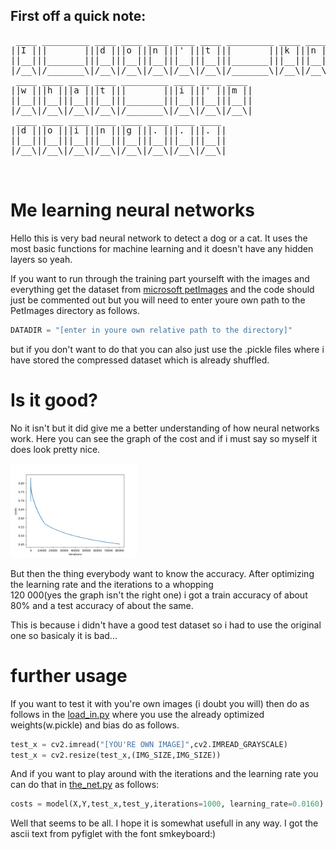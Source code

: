 ## First off a quick note:
<pre font-weight="bold" font-size="50%">
 ____ _________ ____ ____ ____ ____ ____ _________ ____ ____ ____ ____ 
||I |||       |||d |||o |||n |||' |||t |||       |||k |||n |||o |||w ||
||__|||_______|||__|||__|||__|||__|||__|||_______|||__|||__|||__|||__||
|/__\|/_______\|/__\|/__\|/__\|/__\|/__\|/_______\|/__\|/__\|/__\|/__\|
 ____ ____ ____ ____ _________ ____ ____ ____ 
||w |||h |||a |||t |||       |||i |||' |||m ||
||__|||__|||__|||__|||_______|||__|||__|||__||
|/__\|/__\|/__\|/__\|/_______\|/__\|/__\|/__\|
 ____ ____ ____ ____ ____ ____ ____ ____ 
||d |||o |||i |||n |||g |||. |||. |||. ||
||__|||__|||__|||__|||__|||__|||__|||__||
|/__\|/__\|/__\|/__\|/__\|/__\|/__\|/__\|

 </pre>
# Me learning neural networks

Hello this is very bad neural network to detect a dog or a cat. It uses the most basic functions for machine learning and it doesn't have any hidden layers so yeah. 

If you want to run through the training part yourselft with the images and everything get the dataset from <a href = "https://www.microsoft.com/en-us/download/confirmation.aspx?id=54765">microsoft petImages</a> and the code should just be commented out but you will need to enter youre own path to the PetImages directory as follows.
```python
DATADIR = "[enter in youre own relative path to the directory]"
```
but if you don't want to do that you can also just use the .pickle files where i have stored the compressed dataset which is already shuffled.
# Is it good?
No it isn't but it did give me a better understanding of how neural networks work.
Here you can see the graph of the cost and if i must say so myself it does look pretty nice.

<img src="https://github.com/4C4F4943/me_learning_neur_net/blob/main/cost_plot.png" width="40%" height="40%">

But then the thing everybody want to know the accuracy. After optimizing the learning rate and the iterations to a whopping <br>
120 000(yes the graph isn't the right one) i got a train accuracy of about 80% and a test accuracy of about the same.

This is because i didn't have a good test dataset so i had to use the original one so basicaly it is bad...

# further usage

If you want to test it with you're own images (i doubt you will) then do as follows in the <a href="https://github.com/4C4F4943/me_learning_neur_net/blob/main/load_in.py">load_in.py</a> where you use the already optimized weights(w.pickle) and bias do as follows.
```python
test_x = cv2.imread("[YOU'RE OWN IMAGE]",cv2.IMREAD_GRAYSCALE)
test_x = cv2.resize(test_x,(IMG_SIZE,IMG_SIZE))

```
And if you want to play around with the iterations and the learning rate you can do that in <a href="https://github.com/4C4F4943/me_learning_neur_net/blob/main/the_net.py">the_net.py</a> as follows:
```python
costs = model(X,Y,test_x,test_y,iterations=1000, learning_rate=0.0160)
```
Well that seems to be all. I hope it is somewhat usefull in any way. 
I got the ascii text from pyfiglet with the font smkeyboard:)
